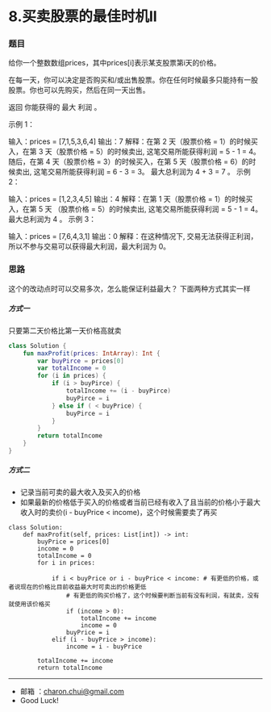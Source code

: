 8.买卖股票的最佳时机II
===


### 题目

给你一个整数数组prices，其中prices[i]表示某支股票第i天的价格。

在每一天，你可以决定是否购买和/或出售股票。你在任何时候最多只能持有一股股票。你也可以先购买，然后在同一天出售。

返回 你能获得的 最大 利润 。

 

示例 1：

输入：prices = [7,1,5,3,6,4]
输出：7
解释：在第 2 天（股票价格 = 1）的时候买入，在第 3 天（股票价格 = 5）的时候卖出, 这笔交易所能获得利润 = 5 - 1 = 4。
随后，在第 4 天（股票价格 = 3）的时候买入，在第 5 天（股票价格 = 6）的时候卖出, 这笔交易所能获得利润 = 6 - 3 = 3。
最大总利润为 4 + 3 = 7 。
示例 2：

输入：prices = [1,2,3,4,5]
输出：4
解释：在第 1 天（股票价格 = 1）的时候买入，在第 5 天 （股票价格 = 5）的时候卖出, 这笔交易所能获得利润 = 5 - 1 = 4。
最大总利润为 4 。
示例 3：

输入：prices = [7,6,4,3,1]
输出：0
解释：在这种情况下, 交易无法获得正利润，所以不参与交易可以获得最大利润，最大利润为 0。


### 思路

这个的改动点时可以交易多次，怎么能保证利益最大？
下面两种方式其实一样

##### 方式一

只要第二天价格比第一天价格高就卖

```kotlin
class Solution {
    fun maxProfit(prices: IntArray): Int {
        var buyPirce = prices[0]
        var totalIncome = 0
        for (i in prices) {
            if (i > buyPirce) {
                totalIncome += (i - buyPirce)
                buyPirce = i
            } else if ( < buyPrice) {
                buyPirce = i
            }
        }
        return totalIncome
    }
}
```
##### 方式二

- 记录当前可卖的最大收入及买入的价格
- 如果最新的价格低于买入的价格或者当前已经有收入了且当前的价格小于最大收入时的卖价(i - buyPrice < income)，这个时候需要卖了再买


```python3
class Solution:
    def maxProfit(self, prices: List[int]) -> int:
        buyPrice = prices[0]
        income = 0
        totalIncome = 0
        for i in prices:

            if i < buyPrice or i - buyPrice < income: # 有更低的价格，或者说现在的价格比目前收益最大时可卖出的价格更低
                # 有更低的购买价格了，这个时候要判断当前有没有利润，有就卖，没有就使用该价格买
                if (income > 0):
                    totalIncome += income
                    income = 0
                buyPrice = i
            elif (i - buyPrice > income):
                income = i - buyPrice

        totalIncome += income
        return totalIncome
```














---
- 邮箱 ：charon.chui@gmail.com  
- Good Luck! 

	

